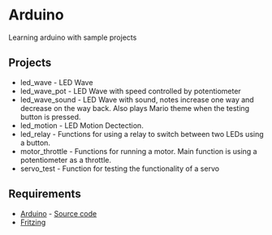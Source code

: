 # Arduino
Learning arduino with sample projects

## Projects
- led_wave - LED Wave
- led_wave_pot - LED Wave with speed controlled by potentiometer
- led_wave_sound - LED Wave with sound, notes increase one way and decrease on the way back. Also plays Mario theme when the testing button is pressed.
- led_motion - LED Motion Dectection.
- led_relay - Functions for using a relay to switch between two LEDs using a button.
- motor_throttle - Functions for running a motor. Main function is using a potentiometer as a throttle.
- servo_test - Function for testing the functionality of a servo

## Requirements
- [Arduino](https://www.arduino.cc/en/main/software) - [Source code](https://github.com/arduino/Arduino)
- [Fritzing](http://fritzing.org/download/)